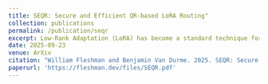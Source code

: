 ```yaml
---
title: SEQR: Secure and Efficient QR-based LoRA Routing"
collection: publications
permalink: /publication/seqr
excerpt: Low-Rank Adaptation (LoRA) has become a standard technique for parameter-efficient fine-tuning of large language models, enabling large libraries of LoRAs, each for a specific task or domain. Efficiently selecting the correct LoRA adapter for a given input remains a challenge, particularly in secure environments where supervised training of routers may raise privacy concerns. Motivated by previous approaches, we formalize the goal of unsupervised LoRA routing in terms of activation norm maximization, providing a theoretical framework for analysis. We demonstrate the discriminative power of activation norms and introduce SEQR, an unsupervised LoRA routing algorithm designed to maximize efficiency while providing strict routing guarantees. SEQR provably identifies the norm-maximizing adapter with significantly greater efficiency, making it a highly scalable and effective solution for dynamic LoRA composition. We validate our results through experiments that demonstrate improved multi-task performance and efficiency.
date: 2025-09-23
venue: ArXiv
citation: "William Fleshman and Benjamin Van Durme. 2025. SEQR: Secure and Efficient QR-based LoRA Routing"
paperurl: 'https://fleshman.dev/files/SEQR.pdf'
---
```


